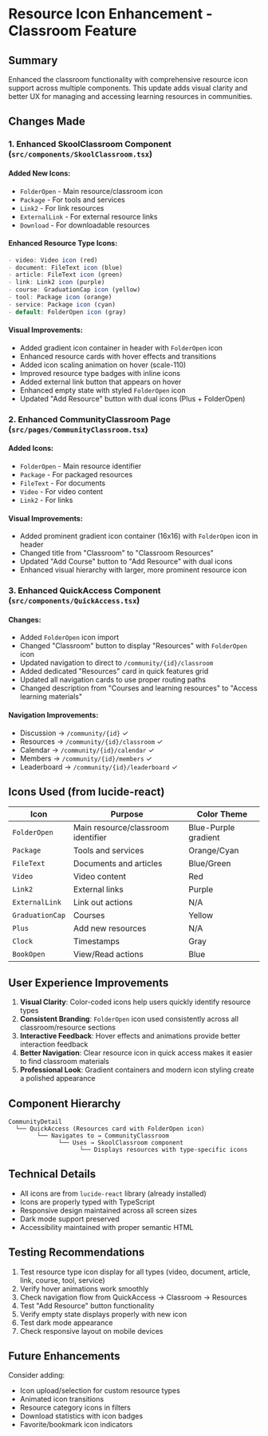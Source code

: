 # Resource Icon Enhancement - Classroom Feature

## Summary
Enhanced the classroom functionality with comprehensive resource icon support across multiple components. This update adds visual clarity and better UX for managing and accessing learning resources in communities.

## Changes Made

### 1. Enhanced SkoolClassroom Component (`src/components/SkoolClassroom.tsx`)

#### Added New Icons:
- `FolderOpen` - Main resource/classroom icon
- `Package` - For tools and services
- `Link2` - For link resources
- `ExternalLink` - For external resource links
- `Download` - For downloadable resources

#### Enhanced Resource Type Icons:
```typescript
- video: Video icon (red)
- document: FileText icon (blue)
- article: FileText icon (green)
- link: Link2 icon (purple)
- course: GraduationCap icon (yellow)
- tool: Package icon (orange)
- service: Package icon (cyan)
- default: FolderOpen icon (gray)
```

#### Visual Improvements:
- Added gradient icon container in header with `FolderOpen` icon
- Enhanced resource cards with hover effects and transitions
- Added icon scaling animation on hover (scale-110)
- Improved resource type badges with inline icons
- Added external link button that appears on hover
- Enhanced empty state with styled `FolderOpen` icon
- Updated "Add Resource" button with dual icons (Plus + FolderOpen)

### 2. Enhanced CommunityClassroom Page (`src/pages/CommunityClassroom.tsx`)

#### Added Icons:
- `FolderOpen` - Main resource identifier
- `Package` - For packaged resources
- `FileText` - For documents
- `Video` - For video content
- `Link2` - For links

#### Visual Improvements:
- Added prominent gradient icon container (16x16) with `FolderOpen` icon in header
- Changed title from "Classroom" to "Classroom Resources"
- Updated "Add Course" button to "Add Resource" with dual icons
- Enhanced visual hierarchy with larger, more prominent resource icon

### 3. Enhanced QuickAccess Component (`src/components/QuickAccess.tsx`)

#### Changes:
- Added `FolderOpen` icon import
- Changed "Classroom" button to display "Resources" with `FolderOpen` icon
- Updated navigation to direct to `/community/{id}/classroom`
- Added dedicated "Resources" card in quick features grid
- Updated all navigation cards to use proper routing paths
- Changed description from "Courses and learning resources" to "Access learning materials"

#### Navigation Improvements:
- Discussion → `/community/{id}` ✓
- Resources → `/community/{id}/classroom` ✓
- Calendar → `/community/{id}/calendar` ✓
- Members → `/community/{id}/members` ✓
- Leaderboard → `/community/{id}/leaderboard` ✓

## Icons Used (from lucide-react)

| Icon | Purpose | Color Theme |
|------|---------|-------------|
| `FolderOpen` | Main resource/classroom identifier | Blue-Purple gradient |
| `Package` | Tools and services | Orange/Cyan |
| `FileText` | Documents and articles | Blue/Green |
| `Video` | Video content | Red |
| `Link2` | External links | Purple |
| `ExternalLink` | Link out actions | N/A |
| `GraduationCap` | Courses | Yellow |
| `Plus` | Add new resources | N/A |
| `Clock` | Timestamps | Gray |
| `BookOpen` | View/Read actions | Blue |

## User Experience Improvements

1. **Visual Clarity**: Color-coded icons help users quickly identify resource types
2. **Consistent Branding**: `FolderOpen` icon used consistently across all classroom/resource sections
3. **Interactive Feedback**: Hover effects and animations provide better interaction feedback
4. **Better Navigation**: Clear resource icon in quick access makes it easier to find classroom materials
5. **Professional Look**: Gradient containers and modern icon styling create a polished appearance

## Component Hierarchy

```
CommunityDetail
  └── QuickAccess (Resources card with FolderOpen icon)
        └── Navigates to → CommunityClassroom
              └── Uses → SkoolClassroom component
                    └── Displays resources with type-specific icons
```

## Technical Details

- All icons are from `lucide-react` library (already installed)
- Icons are properly typed with TypeScript
- Responsive design maintained across all screen sizes
- Dark mode support preserved
- Accessibility maintained with proper semantic HTML

## Testing Recommendations

1. Test resource type icon display for all types (video, document, article, link, course, tool, service)
2. Verify hover animations work smoothly
3. Check navigation flow from QuickAccess → Classroom → Resources
4. Test "Add Resource" button functionality
5. Verify empty state displays properly with new icon
6. Test dark mode appearance
7. Check responsive layout on mobile devices

## Future Enhancements

Consider adding:
- Icon upload/selection for custom resource types
- Animated icon transitions
- Resource category icons in filters
- Download statistics with icon badges
- Favorite/bookmark icon indicators
